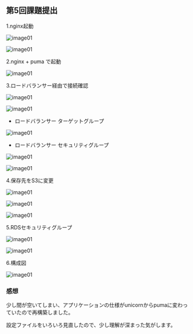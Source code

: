 ## 第5回課題提出

1.nginx起動

![image01](img/lecture05/img001.png)

![image01](img/lecture05/img002.png)

2.nginx + puma で起動

![image01](img/lecture05/img003.png)

3.ロードバランサー経由で接続確認

![image01](img/lecture05/img004.png)

![image01](img/lecture05/img005.png)

- ロードバランサー ターゲットグループ

![image01](img/lecture05/img006.png)

- ロードバランサー セキュリティグループ

![image01](img/lecture05/img007.png)

![image01](img/lecture05/img008.png)

4.保存先をS3に変更

![image01](img/lecture05/img009.png)

![image01](img/lecture05/img010.png)

![image01](img/lecture05/img011.png)

5.RDSセキュリティグループ

![image01](img/lecture05/img012.png)

![image01](img/lecture05/img013.png)

6.構成図

![image01](img/lecture05/img014.png)


### 感想

少し間が空いてしまい、アプリケーションの仕様がunicornからpumaに変わっていたので再構築しました。

設定ファイルをいろいろ見直したので、少し理解が深まった気がします。
